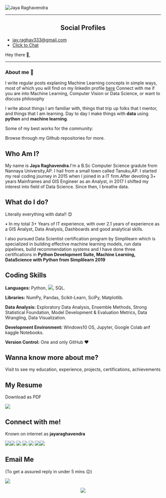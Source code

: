 ![Jaya Raghavendra](https://github.com/JayaRaghavendra/MyProfile/blob/master/assests/jay.png)
<p align='center'>

---
<h2 style="text-align:center">Social Profiles</h2>


- [jay.raghav333@gmail.com](mailto:jay.raghav333@gmail.com)
- [Click to Chat](https://bit.ly/32nvGXT)



Hey there 👋,


 
 ---


### About me 🌱

I write regular posts explaning Machine Learning concepts in simple ways, most of which you will find on my linkedin profile [here](https://www.linkedin.com/in/jayaraghavendra/)
Connect with me if you are into Machine Learning, Computer Vision or Data Science, or want to discuss philosophy


I write about things I am familiar with, things that trip up folks that I mentor, and things that I am learning.  Day to day I make things with **data** using **python** and **machine learning**. 

Some of my best works for the community:

Browse through my Github repositories for more.


## Who Am I?
My name is **Jaya Raghavendra**.I'm a B.Sc Computer Science gradute from Nannaya University,AP. I hail from a small town called Tanuku,AP.
I started my real coding journey in 2015 when I joined in a IT firm.After devoting 3+ years Mainframes and GIS Engineer as an Analyst, in 2017 I shifted my interest into  field of Data Science. Since then, I breathe data.

## What do I do?
Literally everything with data!! :blush:

•	In my total 3+ Years of IT experience, with over 2.1 years of experience as a GIS Analyst, Data Analysis, Dashboards and good analytical skills. 

I also pursued Data Scientist certification program by Simplilearn which is specialized in building effective machine learning models, run data pipelines, build recommendation systems
and I have done three certifications in **Python Development Suite, Machine Learning, DataScience with Python from Simplilearn 2019**

## Coding Skills
**Languages:**  Python, [<img src="https://img.icons8.com/color/30/000000/snake.png">](), SQL.

**Libraries:** NumPy, Pandas, Scikit-Learn, SciPy, Matplotlib.

**Data Analysis:** Exploratory Data Analysis, Ensemble Methods, Strong Statistical Foundation, Model Development & Evaluation Metrics, Data Wrangling, Data Visualization.

**Development Environment:** Windows10 OS, Jupyter, Google Colab anf kaggle Notebooks.

**Version Control:**  One and only GitHub :heart:

## Wanna know more about me?
Visit to see my education, experience, projects, certifications, achievements

## My Resume
Download as PDF

[<img target="_blank" src="https://img.icons8.com/clouds/100/000000/resume.png">](https://drive.google.com/file/d/17jLrbxZU027KvnBgz7u7CJUSEn4JYLg4/view?usp=sharing) 

## Connect with me!
Known on internet as **jayaraghavendra**

[<img src="https://img.icons8.com/bubbles/100/000000/medium-new.png"/>](https://medium.com/@jay.raghav333/machine-learning-9b51a63015ae/)[<img target="_blank" src="https://img.icons8.com/bubbles/100/000000/linkedin.png">](https://www.linkedin.com/in/jayaraghavendra/)  [<img target="_blank" src="https://img.icons8.com/bubbles/100/000000/github.png">](https://github.com/JayaRaghavendra/) [<img target="_blank" src="https://img.icons8.com/bubbles/100/000000/twitter.png">](https://twitter.com/JayaRaghavnedr1/) [<img target="_blank" src="https://img.icons8.com/bubbles/100/000000/facebook.png">](https://www.facebook.com/jayraghaven/) [<img target="_blank" src="https://img.icons8.com/bubbles/100/000000/instagram-new.png">](https://www.instagram.com/raghavspeaks/)[<img target="_blank"
src="https://img.icons8.com/bubbles/100/000000/youtube-music.png">](https://www.youtube.com/channel/UCfURTwOfKqPmfKi0YiH-YNg)

## Email Me
(To get a assured reply in under 5 mins :wink:)

[<img target="_blank" src="https://img.icons8.com/bubbles/100/000000/secured-letter.png">](mailto:jay.raghav333@gmail.com)





<p align='center'>
<img align='center' src="https://visitor-badge.glitch.me/badge?page_id=jayaraghavendra.visitor-badge">
<p/>
